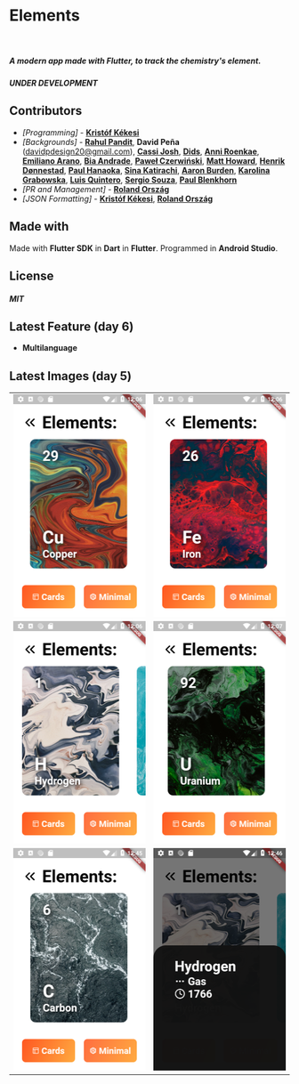 # Elements
<img src="https://img.shields.io/badge/Status-Developing-yellow.svg" alt=""> <img src="https://img.shields.io/badge/Release-2020/07/15-green.svg" alt=""> <img src="https://img.shields.io/badge/Contributors-14-blue.svg" alt="">

##### A modern app made with Flutter, to track the chemistry's element.
##### __UNDER DEVELOPMENT__
## Contributors
* _[Programming]_  - [__Kristóf Kékesi__](https://github.com/KristofKekesi)
* _[Backgrounds]_ - [__Rahul Pandit__](https://instagram.com/immrahulp), __David Peña__ (davidpdesign20@gmail.com), [__Cassi Josh__](https://unsplash.com/@cassi_josh), [__Dids__](https://www.pexels.com/hu-hu/@didsss), [__Anni Roenkae__](https://www.anniroenkae.com/?ref=pexels), [__Emiliano Arano__](https://www.pexels.com/hu-hu/@earano), [__Bia Andrade__](https://unsplash.com/@biawashere), [__Paweł Czerwiński__](https://unsplash.com/@pawel_czerwinski), [__Matt Howard__](https://unsplash.com/@thematthoward), [__Henrik Dønnestad__](https://unsplash.com/@spaceboy), [__Paul Hanaoka__](https://unsplash.com/@plhnk), [__Sina Katirachi__](https://unsplash.com/@cnagraphy), [__Aaron Burden__](https://aaronburden.com/), [__Karolina Grabowska__](https://www.pexels.com/hu-hu/@karolina-grabowska), [__Luis Quintero__](https://www.pexels.com/hu-hu/@jibarofoto), [__Sergio Souza__](https://www.pexels.com/hu-hu/@serjosoza), [__Paul Blenkhorn__](https://www.pexels.com/hu-hu/@paul-blenkhorn-sensoryarthouse-1340564)
* _[PR and Management]_ - [__Roland Ország__](https://github.com/rolandorszag)
* _[JSON Formatting]_ - [__Kristóf Kékesi__](https://github.com/KristofKekesi), [__Roland Ország__](https://github.com/rolandorszag)
 
## Made with <img src="https://img.shields.io/badge/Flutter-blue.svg" alt=""> <img src="https://img.shields.io/badge/Android Studio-green.svg" alt="">
Made with __Flutter SDK__ in __Dart__ in __Flutter__. Programmed in __Android Studio__.

## License
##### __MIT__

## Latest Feature (day 6)
- __**Multilanguage**__

## Latest Images (day 5)
<table><tr><td>
  <img src="https://github.com/KristofKekesi/Elements/blob/master/img/day5a.png" height=400px>
</td><td>
  <img src="https://github.com/KristofKekesi/Elements/blob/master/img/day5b.png" height=400px>
</td></tr>
<tr><td>
  <img src="https://github.com/KristofKekesi/Elements/blob/master/img/day5c.png" height=400px>
</td><td>
  <img src="https://github.com/KristofKekesi/Elements/blob/master/img/day5d.png" height=400px>
</td></tr>
<tr><td>
  <img src="https://github.com/KristofKekesi/Elements/blob/master/img/day5e.png" height=400px>
</td><td>
  <img src="https://github.com/KristofKekesi/Elements/blob/master/img/day5f.png" height=400px>
</td></tr>
<table>
